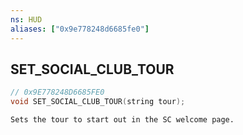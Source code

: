 ```yaml
---
ns: HUD
aliases: ["0x9e778248d6685fe0"]
---
```

## SET_SOCIAL_CLUB_TOUR

```c
// 0x9E778248D6685FE0
void SET_SOCIAL_CLUB_TOUR(string tour);
```

```
Sets the tour to start out in the SC welcome page.
```

